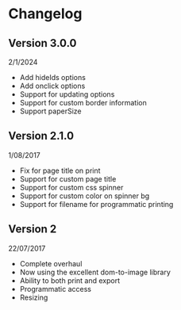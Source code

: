 # Changelog

## Version 3.0.0
2/1/2024
- Add hideIds options
- Add onclick options
- Support for updating options
- Support for custom border information
- Support paperSize

## Version 2.1.0
1/08/2017
- Fix for page title on print
- Support for custom page title
- Support for custom css spinner
- Support for custom color on spinner bg
- Support for filename for programmatic printing


## Version 2
22/07/2017
- Complete overhaul
- Now using the excellent dom-to-image library
- Ability to both print and export
- Programmatic access
- Resizing 
